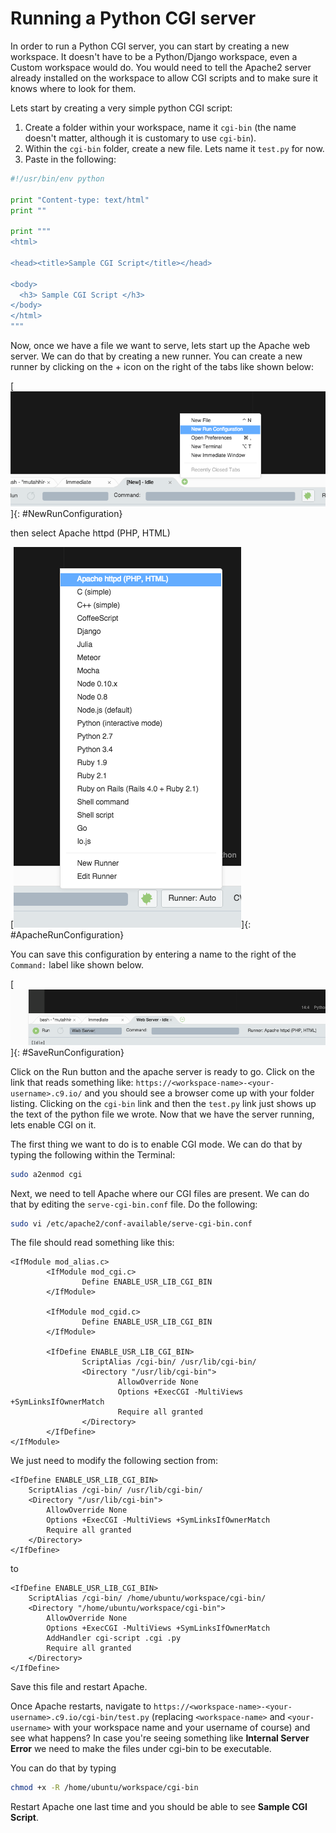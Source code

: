 # Running a Python CGI server

In order to run a Python CGI server, you can start by creating a new workspace. It doesn't have to be a Python/Django workspace, even a Custom workspace would do. You would need to tell the Apache2 server already installed on the workspace to allow CGI scripts and to make sure it knows where to look for them.

Lets start by creating a very simple python CGI script: 

1. Create a folder within your workspace, name it `cgi-bin` (the name doesn't matter, although it is customary to use `cgi-bin`).
2. Within the `cgi-bin` folder, create a new file. Lets name it `test.py` for now.
3. Paste in the following:

```python
#!/usr/bin/env python

print "Content-type: text/html"
print ""

print """
<html>

<head><title>Sample CGI Script</title></head>

<body>
  <h3> Sample CGI Script </h3>
</body>
</html>
"""
```

Now, once we have a file we want to serve, lets start up the Apache web server. We can do that by creating a new runner. You can create a new runner by clicking on the + icon on the right of the tabs like shown below:

[![New Run Configuration](./resources/images/newRunConfiguration-new.png)]{: #NewRunConfiguration}

then select Apache httpd (PHP, HTML)

[![Select Apache Run Configuration](./resources/images/apacheRunConfiguration.png)]{: #ApacheRunConfiguration}

You can save this configuration by entering a name to the right of the `Command:` label like shown below.

[![Save Run Configuration](./resources/images/saveRunConfiguration.png)]{: #SaveRunConfiguration}


Click on the Run button and the apache server is ready to go. Click on the link that reads something like: `https://<workspace-name>-<your-username>.c9.io/` and you should see a browser come up with your folder listing. Clicking on the `cgi-bin` link and then the `test.py` link just shows up the text of the python file we wrote. Now that we have the server running, lets enable CGI on it.

The first thing we want to do is to enable CGI mode. We can do that by typing the following within the Terminal:

```bash
sudo a2enmod cgi
```

Next, we need to tell Apache where our CGI files are present. We can do that by editing the `serve-cgi-bin.conf` file. Do the following:

```bash
sudo vi /etc/apache2/conf-available/serve-cgi-bin.conf
```

The file should read something like this:

```
<IfModule mod_alias.c>
        <IfModule mod_cgi.c>
                Define ENABLE_USR_LIB_CGI_BIN
        </IfModule>

        <IfModule mod_cgid.c>
                Define ENABLE_USR_LIB_CGI_BIN
        </IfModule>

        <IfDefine ENABLE_USR_LIB_CGI_BIN>
                ScriptAlias /cgi-bin/ /usr/lib/cgi-bin/
                <Directory "/usr/lib/cgi-bin">
                        AllowOverride None
                        Options +ExecCGI -MultiViews +SymLinksIfOwnerMatch
                        Require all granted
                </Directory>
        </IfDefine>
</IfModule>
```

We just need to modify the following section from:

```
<IfDefine ENABLE_USR_LIB_CGI_BIN>
    ScriptAlias /cgi-bin/ /usr/lib/cgi-bin/
    <Directory "/usr/lib/cgi-bin">
        AllowOverride None
        Options +ExecCGI -MultiViews +SymLinksIfOwnerMatch
        Require all granted
    </Directory>
</IfDefine>
```

to 

```
<IfDefine ENABLE_USR_LIB_CGI_BIN>
    ScriptAlias /cgi-bin/ /home/ubuntu/workspace/cgi-bin/
    <Directory "/home/ubuntu/workspace/cgi-bin">
        AllowOverride None
        Options +ExecCGI -MultiViews +SymLinksIfOwnerMatch
        AddHandler cgi-script .cgi .py
        Require all granted
    </Directory>
</IfDefine>
```

Save this file and restart Apache.

Once Apache restarts, navigate to `https://<workspace-name>-<your-username>.c9.io/cgi-bin/test.py` (replacing `<workspace-name>` and `<your-username>` with your workspace name and your username of course) and see what happens? In case you're seeing something like **Internal Server Error** we need to make the files under cgi-bin to be executable.

You can do that by typing

```bash
chmod +x -R /home/ubuntu/workspace/cgi-bin
```

Restart Apache one last time and you should be able to see **Sample CGI Script**. 